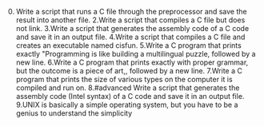 0. Write a script that runs a C file through the preprocessor and save the result into another file.
2.Write a script that compiles a C file but does not link.
3.Write a script that generates the assembly code of a C code and save it in an output file.
4.Write a script that compiles a C file and creates an executable named cisfun.
5.Write a C program that prints exactly "Programming is like building a multilingual puzzle, followed by a new line.
6.Write a C program that prints exactly with proper grammar, but the outcome is a piece of art,, followed by a new line.
7.Write a C program that prints the size of various types on the computer it is compiled and run on.
8.#advanced
Write a script that generates the assembly code (Intel syntax) of a C code and save it in an output file.
9.UNIX is basically a simple operating system, but you have to be a genius to understand the simplicity


